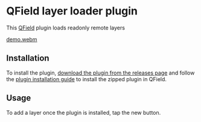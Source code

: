 # QField layer loader plugin

This [QField](https://qfield.org) plugin loads readonly remote layers

[demo.webm](https://github.com/user-attachments/assets/daa19c34-52ed-4965-bcd7-c98e3b95f1f4)


## Installation

To install the plugin, [download the plugin from the releases page](../../releases)
and follow the [plugin installation guide](https://docs.qfield.org/how-to/plugins/#application-plugins) to install
the zipped plugin in QField.

## Usage

To add a layer once the plugin is installed, tap the new button. 

